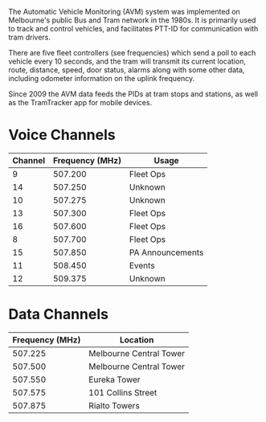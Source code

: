 The Automatic Vehicle Monitoring (AVM) system was implemented on Melbourne's public Bus and Tram network in the 1980s. It is primarily used to track and control vehicles, and facilitates PTT-ID for communication with tram drivers.

There are five fleet controllers (see frequencies) which send a poll to each vehicle every 10 seconds, and the tram will transmit its current location, route, distance, speed, door status, alarms along with some other data, including odometer information on the uplink frequency.

Since 2009 the AVM data feeds the PIDs at tram stops and stations, as well as the TramTracker app for mobile devices.

# Voice Channels

| Channel | Frequency (MHz)  | Usage            |
|---------|------------------|------------------|
| 9       | 507.200          | Fleet Ops        |
| 14      | 507.250          | Unknown          |
| 10      | 507.275          | Unknown          |
| 13      | 507.300          | Fleet Ops        |
| 16      | 507.600          | Fleet Ops        |
| 8       | 507.700          | Fleet Ops        |
| 15      | 507.850          | PA Announcements |
| 11      | 508.450          | Events           |
| 12      | 509.375          | Unknown          |

# Data Channels

| Frequency (MHz) | Location |
|----------|------------------|
| 507.225  | Melbourne Central Tower  |
| 507.500  | Melbourne Central Tower  |
| 507.550  | Eureka Tower             |
| 507.575  | 101 Collins Street       |
| 507.875  | Rialto Towers            |
